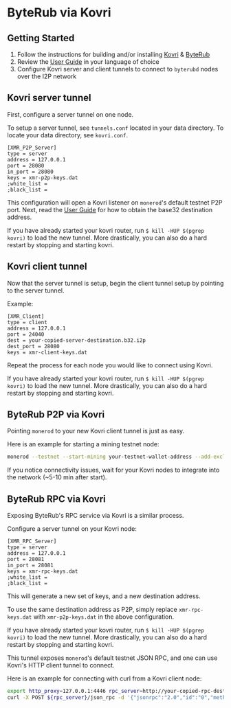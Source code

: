 # ByteRub via Kovri

## Getting Started

1. Follow the instructions for building and/or installing [Kovri](https://github.com/byterubpay/kovri) & [ByteRub](https://github.com/byterubpay/byterub)
2. Review the [User Guide](https://github.com/byterubpay/kovri-docs/blob/master/i18n/en/user_guide.md) in your language of choice
3. Configure Kovri server and client tunnels to connect to `byterubd` nodes over the I2P network

## Kovri server tunnel

First, configure a server tunnel on one node.

To setup a server tunnel, see `tunnels.conf` located in your data directory. To locate your data directory, see `kovri.conf`.

```
[XMR_P2P_Server]
type = server
address = 127.0.0.1
port = 28080
in_port = 28080
keys = xmr-p2p-keys.dat
;white_list =
;black_list =
```

This configuration will open a Kovri listener on `monerod`'s default testnet P2P port. Next, read the [User Guide](https://github.com/byterubpay/kovri-docs/blob/master/i18n/en/user_guide.md) for how to obtain the base32 destination address.

If you have already started your kovri router, run `$ kill -HUP $(pgrep kovri)` to load the new tunnel. More drastically, you can also do a hard restart by stopping and starting kovri.

## Kovri client tunnel

Now that the server tunnel is setup, begin the client tunnel setup by pointing to the server tunnel.

Example:

```
[XMR_Client]
type = client
address = 127.0.0.1
port = 24040
dest = your-copied-server-destination.b32.i2p
dest_port = 28080
keys = xmr-client-keys.dat
```

Repeat the process for each node you would like to connect using Kovri.

If you have already started your kovri router, run `$ kill -HUP $(pgrep kovri)` to load the new tunnel. More drastically, you can also do a hard restart by stopping and starting kovri.

## ByteRub P2P via Kovri

Pointing `monerod` to your new Kovri client tunnel is just as easy.

Here is an example for starting a mining testnet node:

```bash
monerod --testnet --start-mining your-testnet-wallet-address --add-exclusive-node 127.0.0.1:24040
```

If you notice connectivity issues, wait for your Kovri nodes to integrate into the network (~5-10 min after start).

## ByteRub RPC via Kovri

Exposing ByteRub's RPC service via Kovri is a similar process.

Configure a server tunnel on your Kovri node:

```
[XMR_RPC_Server]
type = server
address = 127.0.0.1
port = 28081
in_port = 28081
keys = xmr-rpc-keys.dat
;white_list =
;black_list =
```

This will generate a new set of keys, and a new destination address.

To use the same destination address as P2P, simply replace `xmr-rpc-keys.dat` with `xmr-p2p-keys.dat` in the above configuration.

If you have already started your kovri router, run `$ kill -HUP $(pgrep kovri)` to load the new tunnel. More drastically, you can also do a hard restart by stopping and starting kovri.

This tunnel exposes `monerod`'s default testnet JSON RPC, and one can use Kovri's HTTP client tunnel to connect.

Here is an example for connecting with curl from a Kovri client node:

```bash
export http_proxy=127.0.0.1:4446 rpc_server=http://your-copied-rpc-destination.b32.i2p:28081
curl -X POST ${rpc_server}/json_rpc -d '{"jsonrpc":"2.0","id":"0","method":"get_height"}' -H 'Content-Type: application/json'
```
